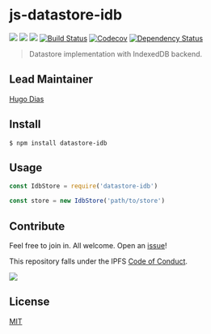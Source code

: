 # js-datastore-idb

[![](https://img.shields.io/badge/made%20by-Protocol%20Labs-blue.svg?style=flat-square)](http://ipn.io)
[![](https://img.shields.io/badge/project-IPFS-blue.svg?style=flat-square)](http://ipfs.io/)
[![](https://img.shields.io/badge/freenode-%23ipfs-blue.svg?style=flat-square)](http://webchat.freenode.net/?channels=%23ipfs)
[![Build Status](https://flat.badgen.net/travis/ipfs/js-datastore-idb)](https://travis-ci.com/ipfs/js-datastore-idb)
[![Codecov](https://codecov.io/gh/ipfs/js-datastore-idb/branch/master/graph/badge.svg)](https://codecov.io/gh/ipfs/js-datastore-idb)
[![Dependency Status](https://david-dm.org/ipfs/js-datastore-idb.svg?style=flat-square)](https://david-dm.org/ipfs/js-datastore-idb)


> Datastore implementation with IndexedDB backend.

## Lead Maintainer

[Hugo Dias](https://github.com/hugomrdias)

## Install

```
$ npm install datastore-idb
```

## Usage

```js
const IdbStore = require('datastore-idb')

const store = new IdbStore('path/to/store')
```

## Contribute

Feel free to join in. All welcome. Open an [issue](https://github.com/ipfs/js-datastore-level/issues)!

This repository falls under the IPFS [Code of Conduct](https://github.com/ipfs/community/blob/master/code-of-conduct.md).

[![](https://cdn.rawgit.com/jbenet/contribute-ipfs-gif/master/img/contribute.gif)](https://github.com/ipfs/community/blob/master/CONTRIBUTING.md)

## License

[MIT](LICENSE)
